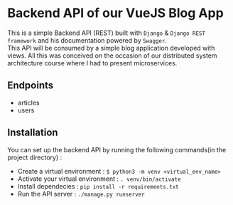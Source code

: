 # Backend API of our VueJS Blog App  

This is a simple Backend API (REST) built with `Django` & `Django REST framework` and his documentation powered by `Swagger`.  
This API will be consumed by a simple blog application developed with views.
All this was conceived on the occasion of our distributed system architecture course where I had to present microservices.  

## Endpoints  

- articles  
- users  

## Installation  

You can set up the backend API by running the following commands(in the project directory) :  

- Create a virtual environment : `$ python3 -m venv <virtual_env_name>`  
- Activate your virtual environment : `. venv/bin/activate`  
- Install dependecies : `pip install -r requirements.txt`  
- Run the API server : `./manage.py runserver`  
